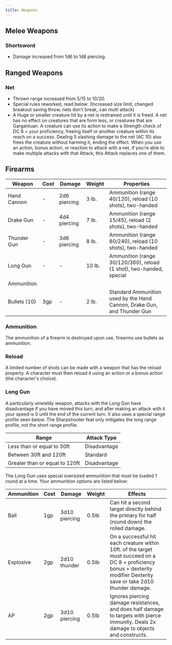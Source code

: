```yaml
---
title: Weapons
---
```


## Melee Weapons

### Shortsword
- Damage increased from 1d6 to 1d8 piercing.

## Ranged Weapons

### Net
- Thrown range increased from 5/15 to 10/20.
- Special rules reworked, read below: (Increased size limit, changed breakout saving throw, nets don't break, can multi attack)
- A Huge or smaller creature hit by a net is restrained until it is freed. A net has no effect on creatures that are form less, or creatures that are Gargantuan. A creature can use its action to make a Strength check of DC 8 + your proficiency, freeing itself or another creature within its reach on a success. Dealing 5 slashing damage to the net (AC 10) also frees the creature without harming it, ending the effect. When you use an action, bonus action, or reaction to attack with a net, if you’re able to make multiple attacks with that Attack, this Attack replaces one of them.

## Firearms
| Weapon | Cost | Damage | Weight | Properties |
| ----------- | ----------- | ----------- | ----------- | ----------- |
| Hand Cannon | - | 2d6 piercing | 3 lb. | Ammunition (range 40/120), reload (10 shots), two-handed |
| Drake Gun | - | 4d4 piercing | 7 lb. | Ammunition (range 15/45), reload (2 shots), two-handed |
| Thunder Gun | - | 3d6 piercing | 8 lb. | Ammunition (range 80/240), reload (10 shots), two-handed |
| Long Gun | - | - | 10 lb. | Ammunition (range 30/120/360), reload (1 shot), two-handed, special |
| Ammunition |
| Bullets (10) | 3gp | - | 2 lb. | Standard Ammunition used by the Hand Cannon, Drake Gun, and Thunder Gun |

### Ammunition
The ammunition of a firearm is destroyed upon use, firearms use bullets as ammunition.

### Reload
A limited number of shots can be made with a weapon that has the reload property. A character must then reload it using an action or a bonus action (the character's choice).

### Long Gun
A particularly unwieldy weapon, attacks with the Long Gun have disadvantage if you have moved this turn, and after making an attack with it your speed is 0 until the end of the current turn. It also uses a special range profile seen below. The Sharpshooter feat only mitigates the long range profile, not the short range profile.

| Range | Attack Type |
| ----------- | ----------- |
| Less than or equal to 30ft | Disadvantage |
| Between 30ft and 120ft | Standard |
| Greater than or equal to 120ft | Disadvantage |

The Long Gun uses special oversized ammunition that must be loaded 1 round at a time. Your ammunition options are listed below:

| Ammunition | Cost | Damage | Weight | Effects |
| ----------- | ----------- | ----------- | ----------- | ----------- |
| Ball | 1gp | 3d10 piercing | 0.5lb | Can hit a second target directly behind the primary for half (round down) the rolled damage. |
| Explosive | 2gp | 2d10 thunder | 0.5lb | On a successful hit each creature within 10ft. of the target must succeed on a DC 8 + proficiency bonus + dexterity modifier Dexterity save or take 2d10 thunder damage. |
| AP | 2gp | 3d10 piercing | 0.5lb | Ignores piercing damage resistances, and does half damage to targets with pierce immunity. Deals 2x damage to objects and constructs. |
